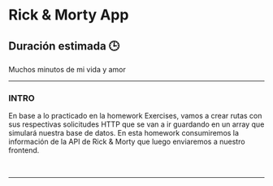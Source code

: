 # **Rick & Morty App**

## **Duración estimada 🕒**

Muchos minutos de mi vida y amor

---


### **INTRO**

En base a lo practicado en la homework Exercises, vamos a crear rutas con sus respectivas solicitudes HTTP que se van a ir guardando en un array que simulará nuestra base de datos. En esta homework consumiremos la información de la API de Rick & Morty que luego enviaremos a nuestro frontend.

<br />

---
